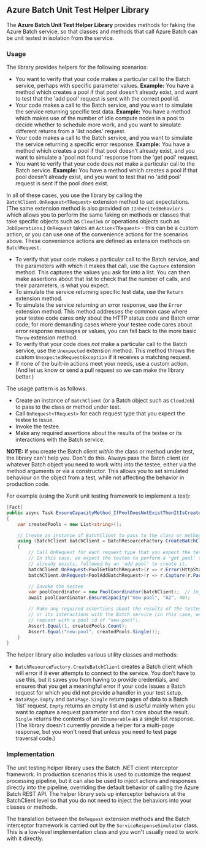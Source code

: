 ## Azure Batch Unit Test Helper Library

The **Azure Batch Unit Test Helper Library** provides methods for faking the Azure Batch service, so that classes and methods that call Azure Batch can be unit tested in isolation from the service.

### Usage

The library provides helpers for the following scenarios:

  * You want to verify that your code makes a particular call to the Batch service, perhaps with specific parameter values. **Example:** You have a method which creates a pool if that pool doesn't already exist, and want to test that the 'add pool' request is sent with the correct pool id.
  * Your code makes a call to the Batch service, and you want to simulate the service returning specific test data. **Example:** You have a method which makes use of the number of idle compute nodes in a pool to decide whether to schedule more work, and you want to simulate different returns from a 'list nodes' request. 
  * Your code makes a call to the Batch service, and you want to simulate the service returning a specific error response. **Example:** You have a method which creates a pool if that pool doesn't already exist, and you want to simulate a 'pool not found' response from the 'get pool' request.
  * You want to verify that your code does _not_ make a particular call to the Batch service. **Example:** You have a method which creates a pool if that pool doesn't already exist, and you want to test that no 'add pool' request is sent if the pool _does_ exist. 

In all of these cases, you use the library by calling the `BatchClient.OnRequest<TRequest>` extension method to set expectations.  (The same extension method is also provided on `IInheritedBehaviors` which allows you to perform the same faking on methods or classes that take specific objects such as `CloudJob` or operations objects such as `JobOperations`.)  `OnRequest` takes an `Action<TRequest>` - this can be a custom action, or you can use one of the convenience actions for the scenarios above.  These convenience actions are defined as extension methods on `BatchRequest`.

  * To verify that your code makes a particular call to the Batch service, and the parameters with which it makes that call, use the `Capture` extension method. This captures the values you ask for into a list. You can then make assertions about that list to check that the number of calls, and their parameters, is what you expect.
  * To simulate the service returning specific test data, use the `Return` extension method.
  * To simulate the service returning an error response, use the `Error` extension method. This method addresses the common case where your testee code cares only about the HTTP status code and Batch error code; for more demanding cases where your testee code cares about error response messages or values, you can fall back to the more basic `Throw` extension method.
  * To verify that your code does _not_ make a particular call to the Batch service, use the `Unexpected` extension method. This method throws the custom `UnexpectedRequestException` if it receives a matching request.
  * If none of the built-in actions meet your needs, use a custom action. (And let us know or send a pull request so we can make the library better.)

The usage pattern is as follows:

  * Create an instance of `BatchClient` (or a Batch object such as `CloudJob`) to pass to the class or method under test.
  * Call `OnRequest<TRequest>` for each request type that you expect the testee to issue.
  * Invoke the testee.
  * Make any required assertions about the results of the testee or its interactions with the Batch service.

**NOTE:** If you create the Batch client _within_ the class or method under test, the library can't help you. Don't do this. Always pass the Batch client (or whatever Batch object you need to work with) into the testee, either via the method arguments or via a constructor. This allows you to set simulated behaviour on the object from a test, while not affecting the behavior in production code.

For example (using the Xunit unit testing framework to implement a test):

```csharp
[Fact]
public async Task EnsureCapacityMethod_IfPoolDoesNotExistThenItIsCreated()
{
    var createdPools = new List<string>();

    // Create an instance of BatchClient to pass to the class or method under test
    using (BatchClient batchClient = BatchResourceFactory.CreateBatchClient())
    {
        // Call OnRequest for each request type that you expect the testee to issue.
        // In this case, we expect the testee to perform a 'get pool' to see if the pool
        // already exists, followed by an 'add pool' to create it.
        batchClient.OnRequest<PoolGetBatchRequest>(r => r.Error(HttpStatusCode.NotFound, BatchErrorCodeStrings.PoolNotFound));
        batchClient.OnRequest<PoolAddBatchRequest>(r => r.Capture(r.Parameters.Id, createdPools));

        // Invoke the testee
        var poolCoordinator = new PoolCoordinator(batchClient);  // Injecting the BatchClient into the testee via the constructor
        await poolCoordinator.EnsureCapacity("new-pool", "A2", 40);

        // Make any required assertions about the results of the testee (none in this case)
        // or its interactions with the Batch service (in this case, we expect a single 'add pool'
        // request with a pool id of "new-pool").
        Assert.Equal(1, createdPools.Count);
        Assert.Equal("new-pool", createdPools.Single());
    }
}

```

The helper library also includes various utility classes and methods:

  * `BatchResourceFactory.CreateBatchClient` creates a Batch client which will error if it ever attempts to connect to the service. You don't have to use this, but it saves you from having to provide credentials, and ensures that you get a meaningful error if your code issues a Batch request for which you did not provide a handler in your test setup.
  * `DataPage.Empty` and `DataPage.Single` return pages of data to a Batch 'list' request. `Empty` returns an empty list and is useful mainly when you want to capture a request parameter and don't care about the result. `Single` returns the contents of an `IEnumerable` as a single list response. (The library doesn't currently provide a helper for a multi-page response, but you won't need that unless you need to test page traversal code.)

### Implementation

The unit testing helper library uses the Batch .NET client interceptor framework. In production scenarios this is used to customize the request processing pipeline, but it can also be used to inject actions and responses directly into the pipeline, overriding the default behavior of calling the Azure Batch REST API. The helper library sets up interceptor behaviors at the BatchClient level so that you do not need to inject the behaviors into your classes or methods. 

The translation between the `OnRequest` extension methods and the Batch interceptor framework is carried out by the `ServiceResponseSimulator` class. This is a low-level implementation class and you won't usually need to work with it directly.
